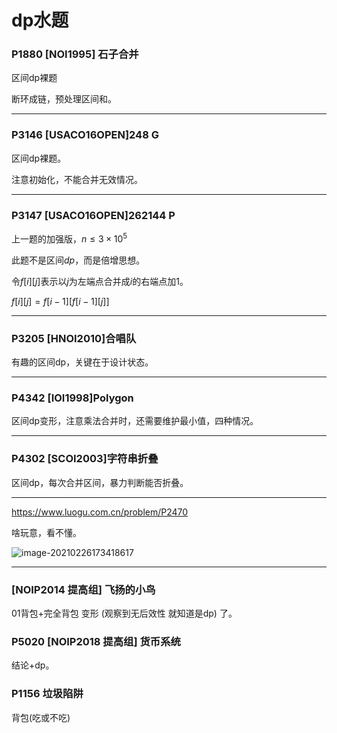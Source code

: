# dp​水题

### P1880 [NOI1995] 石子合并

区间dp裸题

断环成链，预处理区间和。

---

### P3146 [USACO16OPEN\]248 G

区间dp裸题。

注意初始化，不能合并无效情况。

---

### P3147 [USACO16OPEN]262144 P

上一题的加强版，$n\le3\times 10^5$

此题不是区间$dp$，而是倍增思想。

令$f[i][j]$表示以$j$为左端点合并成$i$的右端点加$1$。

$f[i][j]=f[i-1][f[i-1][j]]$

---

### P3205 [HNOI2010]合唱队

有趣的区间dp，关键在于设计状态。

---

### P4342 [IOI1998]Polygon

区间dp变形，注意乘法合并时，还需要维护最小值，四种情况。

---

### P4302 [SCOI2003]字符串折叠

区间dp，每次合并区间，暴力判断能否折叠。

---

https://www.luogu.com.cn/problem/P2470

啥玩意，看不懂。

![image-20210226173418617](C:\Users\HeHao\AppData\Roaming\Typora\typora-user-images\image-20210226173418617.png)

---

### [NOIP2014 提高组] 飞扬的小鸟

01背包+完全背包 变形 (观察到无后效性 就知道是dp) 了。



### P5020 [NOIP2018 提高组] 货币系统

结论+dp。

### P1156 垃圾陷阱

背包(吃或不吃)

